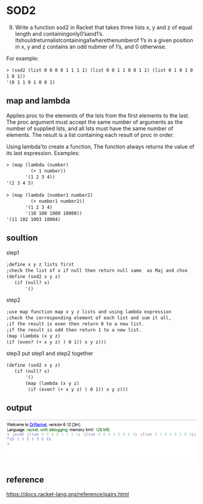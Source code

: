# SOD2
9. Write a function sod2 in Racket that takes three lists x, y and z of equal length and containingonly0’sand1’s. Itshouldreturnalistcontaininga1wherethenumberof 1’s in a given position in x, y and z contains an odd nubmer of 1’s, and 0 otherwise.

 For example: 
```racket 
> (sod2 (list 0 0 0 0 1 1 1 1) (list 0 0 1 1 0 0 1 1) (list 0 1 0 1 0 1 0 1)) 
'(0 1 1 0 1 0 0 1) 
```
## map and lambda
Applies proc to the elements of the lsts from the first elements to the last. The proc argument must accept the same number of arguments as the number of supplied lsts, and all lsts must have the same number of elements. The result is a list containing each result of proc in order.

Using lambda'to create a function,
The function always returns the value of its last expression.
Examples:
```racket
> (map (lambda (number)
         (+ 1 number))
       '(1 2 3 4))
'(2 3 4 5)

> (map (lambda (number1 number2)
         (+ number1 number2))
       '(1 2 3 4)
       '(10 100 1000 10000))
'(11 102 1003 10004)
```
## soultion
step1
```racket
;define x y z lists first
;check the list of x if null then return null same  as Maj and chse
(define (sod2 x y z)
   (if (null? x)
       '()
```
step2
```racket
;use map function map x y z lists and using lambda expression
;check the corresponding element of each list and sum it all,
;if the result is even then return 0 to a new list.
;if the result is odd then return 1 to a new list.
(map (lambda (x y z)
(if (even? (+ x y z) ) 0 1)) x y z)))
```
step3 
put step1 and step2 together
```racket
(define (sod2 x y z)
   (if (null? x)
       '()
       (map (lambda (x y z)
        (if (even? (+ x y z) ) 0 1)) x y z)))
```
## output
![](https://github.com/neroZWX/Racket-problemsheets/blob/master/sod2/output.PNG)
## reference
https://docs.racket-lang.org/reference/pairs.html
